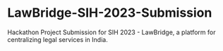 # LawBridge-SIH-2023-Submission
Hackathon Project Submission for SIH 2023 - LawBridge, a platform for centralizing legal services in India.
